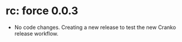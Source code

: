 # rc: force 0.0.3

- No code changes. Creating a new release to test the new Cranko
  release workflow.
